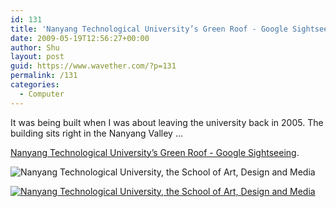 ```yaml
---
id: 131
title: 'Nanyang Technological University’s Green Roof - Google Sightseeing'
date: 2009-05-19T12:56:27+00:00
author: Shu
layout: post
guid: https://www.wavether.com/?p=131
permalink: /131
categories:
  - Computer
---
```

It was being built when I was about leaving the university back in 2005. The
building sits right in the Nanyang Valley ...

[Nanyang Technological University’s Green Roof - Google
Sightseeing](http://googlesightseeing.com/2009/05/18/nanyang-technological-universitys-green-roof/).

![Nanyang Technological University, the School of Art, Design and
Media](http://www.alternativeconsumer.com/wp-content/uploads/2009_01/ga2.jpg)

[![Nanyang Technological University, the School of Art, Design and
Media](http://media.googlesightseeing.com/2009/5/ajdtw197.jpg)](http://googlesightseeing.com/maps?p=5970&c=&t=k&hl=en&ll=1.349461,103.68396&z=18)
